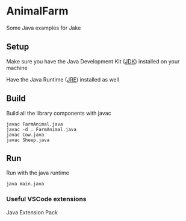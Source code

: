 # AnimalFarm
Some Java examples for Jake

## Setup

Make sure you have the Java Development Kit ([JDK](https://www.oracle.com/java/technologies/javase-downloads.html)) installed on your machine

Have the Java Runtime ([JRE](https://www.oracle.com/java/technologies/javase-jre8-downloads.html)) installed as well


## Build

Build all the library components with javac

```
javac FarmAnimal.java
javac -d . FarmAnimal.java
javac Cow.java
javac Sheep.java
```

## Run

Run with the java runtime

```
java main.java
```

### Useful VSCode extensions

Java Extension Pack